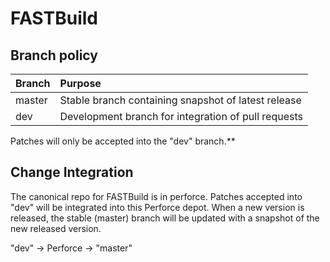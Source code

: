 # FASTBuild

## Branch policy

| Branch | Purpose |
| :----- | :----- |
| master | Stable branch containing snapshot of latest release |
| dev    | Development branch for integration of pull requests |
 
Patches will only be accepted into the "dev" branch.**

## Change Integration

The canonical repo for FASTBuild is in perforce. Patches accepted into "dev" will be integrated into this Perforce depot.
When a new version is released, the stable (master) branch will be updated with a snapshot of the new released version.

"dev" -> Perforce -> "master"
